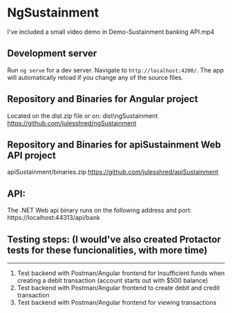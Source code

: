 # NgSustainment
I've included a small video demo in Demo-Sustainment banking API.mp4

## Development server

Run `ng serve` for a dev server. Navigate to `http://localhost:4200/`. The app will automatically reload if you change any of the source files.

## Repository and Binaries for Angular project
Located on the dist.zip file or on: dist\ngSustainment
https://github.com/julesshred/ngSustainment

## Repository and Binaries for apiSustainment Web API project
apiSustainment/binaries.zip
https://github.com/julesshred/apiSustainment

## API:
The .NET Web api binary runs on the following address and port:
https://localhost:44313/api/bank

## Testing steps: (I would've also created Protactor tests for these funcionalities, with more time)
---------------------------------------------------------------------------------------------------
1) Test backend with Postman/Angular frontend for Insufficient funds when creating a debit transaction
	(account starts out with $500 balance)
2) Test backend with Postman/Angular frontend to create debit and credit transaction
3) Test backend with Postman/Angular frontend for viewing transactions